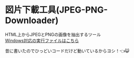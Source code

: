 # 図片下載工具(JPEG-PNG-Downloader)
HTML上からJPEGとPNGの画像を抽出するツール  
[Windows対応の実行ファイルはこちら](https://github.com/V3B4/JPEG-PNG-Downloader/releases)

昔に書いたのでひっどいコードだけど動いているからヨシ！👈😺  

